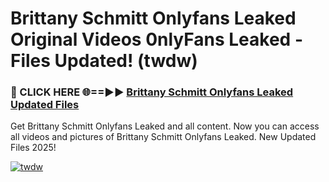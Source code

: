 # Brittany Schmitt Onlyfans Leaked Original Videos 0nlyFans Leaked - Files Updated! (twdw)

<h3>🔴 CLICK HERE 🌐==►► <a href="https://best4dudes.click/HH4t6V" rel="nofollow">Brittany Schmitt Onlyfans Leaked Updated Files</a></h3>

Get Brittany Schmitt Onlyfans Leaked and all content. Now you can access all videos and pictures of Brittany Schmitt Onlyfans Leaked. New Updated Files 2025!

[![twdw](https://github.com/user-attachments/assets/8c521d6e-e6e3-4a75-9320-d58ab9d79d5b)](https://best4dudes.click/HH4t6V)
